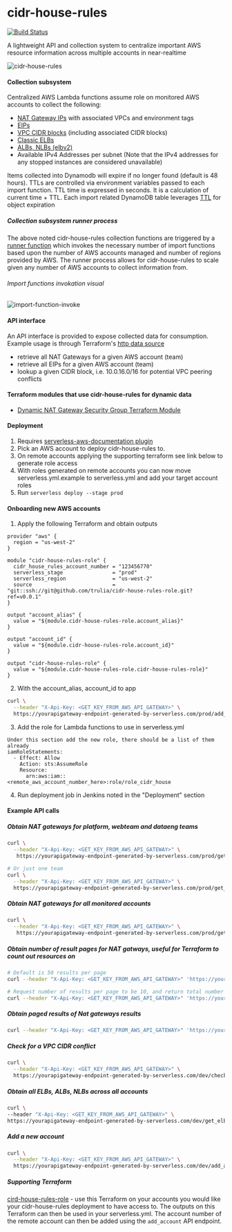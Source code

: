 # cidr-house-rules
[![Build Status](https://travis-ci.org/trulia/cidr-house-rules.svg)](https://travis-ci.org/trulia/cidr-house-rules)

A lightweight API and collection system to centralize important AWS resource information across multiple accounts in near-realtime

![cidr-house-rules](https://user-images.githubusercontent.com/538171/37231223-3ee8eda2-239f-11e8-8ca6-6cb58da11d48.png)

#### Collection subsystem

Centralized AWS Lambda functions assume role on monitored AWS accounts to collect the following:

* [NAT Gateway IPs](https://docs.aws.amazon.com/AmazonVPC/latest/UserGuide/vpc-nat-gateway.html) with associated VPCs and environment tags
* [EIPs](https://docs.aws.amazon.com/AWSEC2/latest/UserGuide/elastic-ip-addresses-eip.html)
* [VPC CIDR blocks](https://docs.aws.amazon.com/AmazonVPC/latest/UserGuide/working-with-vpcs.html) (including associated CIDR blocks)
* [Classic ELBs](http://docs.aws.amazon.com/elasticloadbalancing/latest/classic/introduction.html)
* [ALBs, NLBs (elbv2)](https://aws.amazon.com/documentation/elastic-load-balancing/)
* Available IPv4 Addresses per subnet (Note that the IPv4 addresses for any stopped instances are considered unavailable)

Items collected into Dynamodb will expire if no longer found (default is 48 hours). TTLs are controlled via environment variables passed to each import function. TTL time is expressed in seconds. It is a calculation of current time + TTL. Each import related DynamoDB table leverages [TTL](https://docs.aws.amazon.com/amazondynamodb/latest/developerguide/TTL.html) for object expiration

##### Collection subsystem runner process

The above noted cidr-house-rules collection functions are triggered by a [runner function](https://github.com/trulia/cidr-house-rules/blob/master/runner.py) which invokes the necessary number of
import functions based upon the number of AWS accounts managed and number of regions provided by AWS. The runner process allows for cidr-house-rules to scale given any number of AWS accounts to collect information from.

###### Import functions invokation visual

![import-function-invoke](https://user-images.githubusercontent.com/538171/37374885-71c37074-26da-11e8-9531-182c228088a9.png)

#### API interface

An API interface is provided to expose collected data for consumption. Example usage is through Terraform's [http data source](https://www.terraform.io/docs/providers/http/data_source.html)

* retrieve all NAT Gateways for a given AWS account (team)
* retrieve all EIPs for a given AWS account (team)
* lookup a given CIDR block, i.e. 10.0.16.0/16 for potential VPC peering conflicts

#### Terraform modules that use cidr-house-rules for dynamic data

* [Dynamic NAT Gateway Security Group Terraform Module](https://github.com/trulia/cidr-house-rules-terraform-nat-gateway-sg)

#### Deployment

1. Requires [serverless-aws-documentation plugin](https://www.npmjs.com/package/serverless-aws-documentation)
2. Pick an AWS account to deploy cidr-house-rules to.
3. On remote accounts applying the supporting terraform see link below to generate role access
4. With roles generated on remote accounts you can now move serverless.yml.example to serverless.yml and add your target account roles
5. Run ```serverless deploy --stage prod```

#### Onboarding new AWS accounts

1. Apply the following Terraform and obtain outputs

```hcl
provider "aws" {
  region = "us-west-2"
}

module "cidr-house-rules-role" {
  cidr_house_rules_account_number = "123456770"
  serverless_stage                = "prod"
  serverless_region               = "us-west-2"
  source                          = "git::ssh://git@github.com/trulia/cidr-house-rules-role.git?ref=v0.0.1"
}

output "account_alias" {
  value = "${module.cidr-house-rules-role.account_alias}"
}

output "account_id" {
  value = "${module.cidr-house-rules-role.account_id}"
}

output "cidr-house-rules-role" {
  value = "${module.cidr-house-rules-role.cidr-house-rules-role}"
}
```

2. With the account_alias, account_id to app

```bash
curl \
  --header "X-Api-Key: <GET_KEY_FROM_AWS_API_GATEWAY>" \
  https://yourapigateway-endpoint-generated-by-serverless.com/prod/add_account?team=trucomms?account=35682931234
```

3. Add the role for Lambda functions to use in serverless.yml

```
Under this section add the new role, there should be a list of them already
iamRoleStatements:
  - Effect: Allow
    Action: sts:AssumeRole
    Resource:
      arn:aws:iam::<remote_aws_account_number_here>:role/role_cidr_house
```

4. Run deployment job in Jenkins noted in the "Deployment" section


#### Example API calls

##### Obtain NAT gateways for platform, webteam and dataeng teams

```bash
curl \
  --header "X-Api-Key: <GET_KEY_FROM_AWS_API_GATEWAY>" \
   https://yourapigateway-endpoint-generated-by-serverless.com/prod/get_nat_gateways_for_team?platform&webteam&dataeng

# Or just one team
curl \
  --header "X-Api-Key: <GET_KEY_FROM_AWS_API_GATEWAY>" \
  https://yourapigateway-endpoint-generated-by-serverless.com/prod/get_nat_gateways_for_team?team=platform
```

##### Obtain NAT gateways for all monitored accounts

```bash
curl \
  --header "X-Api-Key: <GET_KEY_FROM_AWS_API_GATEWAY>" \
   https://yourapigateway-endpoint-generated-by-serverless.com/prod/get_nat_gateways_for_all
```

##### Obtain number of result pages for NAT gatways, useful for Terraform to count out resources on

```bash
# Default is 50 results per page
curl --header "X-Api-Key: <GET_KEY_FROM_AWS_API_GATEWAY>" 'https://yourapigateway-endpoint-generated-by-serverless.com/prod/get_number_of_nat_gateway_pages'
```

```bash
# Request number of results per page to be 10, and return total number of pages
curl --header "X-Api-Key: <GET_KEY_FROM_AWS_API_GATEWAY>" 'https://yourapigateway-endpoint-generated-by-serverless.com/prod/get_number_of_nat_gateway_pages?results_per_page=10'
```

##### Obtain paged results of Nat gateways results

```bash
curl --header "X-Api-Key: <GET_KEY_FROM_AWS_API_GATEWAY>" 'https://yourapigateway-endpoint-generated-by-serverless.com/prod/get_nat_gateways_for_all?results_per_page=10&page=4'
```

##### Check for a VPC CIDR conflict

```bash
curl \
  --header "X-Api-Key: <GET_KEY_FROM_AWS_API_GATEWAY>" \
  https://yourapigateway-endpoint-generated-by-serverless.com/dev/check_conflict?cidr=10.17.0.0/16
```

##### Obtain all ELBs, ALBs, NLBs across all accounts

```bash
curl \
--header "X-Api-Key: <GET_KEY_FROM_AWS_API_GATEWAY>" \
https://yourapigateway-endpoint-generated-by-serverless.com/dev/get_elbs_for_all
```

##### Add a new account

```bash
curl \
  --header "X-Api-Key: <GET_KEY_FROM_AWS_API_GATEWAY>" \
  https://yourapigateway-endpoint-generated-by-serverless.com/dev/add_account?team=my_aws_account_alias_here&account=35682931234
```

#####  Supporting Terraform

[cird-house-rules-role](https://github.com/trulia/cidr-house-rules-role) - use this Terraform on your accounts you would like your cidr-house-rules deployment to have access to. The outputs on this Terraform can then be used in your serverless.yml. The account number of the remote account can then be added using the `add_account` API endpoint.

